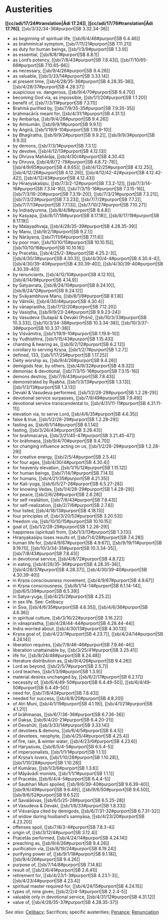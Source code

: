 # Austerities

**[[cc/adi/17/24#translation|Ādi 17.24]]**, **[[cc/adi/17/76#translation|Ādi 17.76]]**, [[sb/3/32/34-36#purport|SB 3.32.34-36]]

* as beginning of spiritual life, [[sb/6/4/46#purport|SB 6.4.46]]
* as brahminical symptom, [[sb/7/11/21#purport|SB 7.11.21]]
* as duty for human beings, [[sb/1/3/9#purport|SB 1.3.9]]
* as essential, [[sb/8/8/1#purport|SB 8.8.1]]
* as Lord’s potency, [[sb/7/8/43#purport|SB 7.8.43]], [[sb/7/10/65-66#purport|SB 7.10.65-66]]
* as necessary, [[sb/9/4/26#purport|SB 9.4.26]]
* as valuable, [[sb/3/33/14#purport|SB 3.33.14]]
* at present time, [[sb/4/28/35-36#purport|SB 4.28.35-36]], [[sb/4/28/37#purport|SB 4.28.37]]
* auspicious vs. dangerous, [[sb/9/4/70#purport|SB 9.4.70]]
* becoming God via, as impossible, [[sb/1/1/20#purport|SB 1.1.20]]
* benefit of, [[sb/7/3/11#purport|SB 7.3.11]]
* Brahmā purified by, [[sb/7/9/35-35#purport|SB 7.9.35-35]]
* brahmacārīs meant for, [[sb/4/31/1#purport|SB 4.31.1]]
* by Ambarīṣa, [[sb/9/4/26#purport|SB 9.4.26]]
* by Aṁśumān, [[sb/9/9/1#purport|SB 9.9.1]]
* by Aṅgirā, [[sb/1/19/9-10#purport|SB 1.19.9-10]]
* by Bhagīratha, [[sb/9/9/2#purport|SB 9.9.2]], [[sb/9/9/3#purport|SB 9.9.3]]
* by demons, [[sb/7/3/1#purport|SB 7.3.1]]
* by devotee, [[sb/4/12/13#purport|SB 4.12.13]]
* by Dhruva Mahārāja, [[sb/4/30/4#purport|SB 4.30.4]]
* by Dhruva, [[sb/4/8/72-78#purport|SB 4.8.72-78]], [[sb/4/9/65#purport|SB 4.9.65]], [[sb/4/12/25#purport|SB 4.12.25]], [[sb/4/12/26#purport|SB 4.12.26]], [[sb/4/12/42-42#purport|SB 4.12.42-42]], [[sb/4/12/43#purport|SB 4.12.43]]
* by Hiraṇyakaśipu, [[sb/7/3/2-12#purport|SB 7.3.2-12]], [[sb/7/3/14-16#purport|SB 7.3.14-16]], [[sb/7/3/15-16#purport|SB 7.3.15-16]], [[sb/7/3/19-20#purport|SB 7.3.19-20]], [[sb/7/3/21#purport|SB 7.3.21]], [[sb/7/3/23#purport|SB 7.3.23]], [[sb/7/7/2#purport|SB 7.7.2]], [[sb/7/7/13#purport|SB 7.7.13]], [[sb/7/10/27#purport|SB 7.10.27]]
* by Indradyumna, [[sb/8/4/8#purport|SB 8.4.8]]
* by Kaśyapa, [[sb/8/17/18#purport|SB 8.17.18]], [[sb/8/17/19#purport|SB 8.17.19]]
* by Malayadhvaja, [[sb/4/28/35-39#purport|SB 4.28.35-39]]
* by Manu, [[sb/9/2/1#purport|SB 9.2.1]]
* by Nārāyaṇa, [[sb/7/11/6#purport|SB 7.11.6]]
* by poor man, [[sb/10/10/15#purport|SB 10.10.15]], [[sb/10/10/16#purport|SB 10.10.16]]
* by Pracetās, [[sb/4/25/2-3#purport|SB 4.25.2-3]], [[sb/4/30/3#purport|SB 4.30.3]], [[sb/4/30/4-4#purport|SB 4.30.4-4]], [[sb/4/30/39-40#purport|SB 4.30.39-40]], [[sb/4/30/39-40#purport|SB 4.30.39-40]]
* by renunciants, [[sb/4/12/10#purport|SB 4.12.10]], [[sb/4/14/9#purport|SB 4.14.9]]
* by Satyavrata, [[sb/8/24/10#purport|SB 8.24.10]], [[sb/8/24/12#purport|SB 8.24.12]]
* by Svāyambhuva Manu, [[sb/8/1/8#purport|SB 8.1.8]]
* by Vālmīki, [[sb/4/30/4#purport|SB 4.30.4]]
* by vānaprastha, [[sb/7/12/20#purport|SB 7.12.20]]
* by Vasiṣṭha, [[sb/9/9/23-24#purport|SB 9.9.23-24]]
* by Vasudeva (Sutapā) & Devakī (Pṛśni), [[sb/10/3/33#purport|SB 10.3.33]], [[sb/10/3/34-38#purport|SB 10.3.34-38]], [[sb/10/3/37-38#purport|SB 10.3.37-38]]
* by Viśvāmitra, [[sb/1/19/9-10#purport|SB 1.19.9-10]]
* by Yudhiṣṭhira, [[sb/1/15/43#purport|SB 1.15.43]]
* chanting & hearing as, [[sb/6/2/12#purport|SB 6.2.12]]
* corollary to serving Kṛṣṇa, [[sb/1/2/7#purport|SB 1.2.7]]
* defined, 133, [[sb/1/17/25#purport|SB 1.17.25]]
* Deity worship as, [[sb/9/4/26#purport|SB 9.4.26]]
* demigods fear, by others, [[sb/4/9/32#purport|SB 4.9.32]]
* demoniac & devotional, [[sb/7/3/15-16#purport|SB 7.3.15-16]]
* demons destroy, [[sb/7/8/43#purport|SB 7.8.43]]
* demonstrated by Rṣabha, [[sb/1/3/13#purport|SB 1.3.13]], [[sb/1/3/13#purport|SB 1.3.13]]
* Devakī & Vasudeva performed, [[sb/1/2/28-29#purport|SB 1.2.28-29]]
* devotional service surpasses, [[sb/7/9/49#purport|SB 7.9.49]]
* devotional service transcendental to, [[sb/4/31/11-11#purport|SB 4.31.11-11]]
* elevation via, to serve Lord, [[sb/4/6/35#purport|SB 4.6.35]]
* false & true, [[sb/1/2/28-29#purport|SB 1.2.28-29]]
* fasting as, [[sb/6/1/14#purport|SB 6.1.14]]
* fasting, [[sb/3/26/43#purport|SB 3.26.43]]
* for brahmacarya, [[sb/3/21/45-47#purport|SB 3.21.45-47]]
* for brāhmaṇa, [[sb/9/4/70#purport|SB 9.4.70]]
* for changing influence acting on us, [[sb/1/2/28-29#purport|SB 1.2.28-29]]
* for creative energy, [[sb/2/5/4#purport|SB 2.5.4]]
* for four ages, [[sb/4/30/4#purport|SB 4.30.4]]
* for heavenly elevation, [[sb/1/15/12#purport|SB 1.15.12]]
* for human beings, [[sb/7/14/1#purport|SB 7.14.1]]
* for humans, [[sb/4/21/35#purport|SB 4.21.35]]
* for Kali-yuga, [[sb/6/5/27-28#purport|SB 6.5.27-28]]
* for knowing Vedas, [[sb/1/4/28-29#purport|SB 1.4.28-29]]
* for peace, [[sb/2/6/28#purport|SB 2.6.28]]
* for self-realiātion, [[sb/7/8/43#purport|SB 7.8.43]]
* for self-realization, [[sb/2/7/6#purport|SB 2.7.6]]
* four listed, [[sb/4/18/13#purport|SB 4.18.13]]
* four principles of, [[sb/3/20/53#purport|SB 3.20.53]]
* freedom via, [[sb/10/10/15#purport|SB 10.10.15]]
* goal of, [[sb/1/2/28-29#purport|SB 1.2.28-29]]
* happiness (spiritual) from, [[sb/1/3/13#purport|SB 1.3.13]]
* Hiraṇyakaśipu loses results of, [[sb/7/4/28#purport|SB 7.4.28]]
* human life for, [[sb/4/9/67#purport|SB 4.9.67]], [[sb/9/19/11#purport|SB 9.19.11]], [[sb/10/3/34-35#purport|SB 10.3.34-35]], [[sb/7/8/43#purport|SB 7.8.43]]
* in devotional service, [[sb/4/8/72#purport|SB 4.8.72]]
* in eating, [[sb/4/28/35-36#purport|SB 4.28.35-36]], [[sb/4/28/37#purport|SB 4.28.37]], [[sb/4/30/39-40#purport|SB 4.30.39-40]]
* in Kṛṣṇa consciousness movement, [[sb/4/9/67#purport|SB 4.9.67]]
* in Kṛṣṇa consciousness, [[sb/6/1/14-14#purport|SB 6.1.14-14]], [[sb/6/5/39#purport|SB 6.5.39]]
* in Satya-yuga, [[sb/4/25/2#purport|SB 4.25.2]]
* in sex life. See: Celibacy
* in Śiva, [[sb/4/6/35#purport|SB 4.6.35]], [[sb/4/6/36#purport|SB 4.6.36]]
* in spiritual culture, [[sb/3/16/22#purport|SB 3.16.22]]
* in vānaprastha, [[sb/4/28/44-44#purport|SB 4.28.44-44]]
* Indra worried about, [[sb/4/30/13#purport|SB 4.30.13]]
* Kṛṣṇa goal of, [[sb/4/23/7#purport|SB 4.23.7]], [[sb/4/24/14#purport|SB 4.24.14]]
* liberation requires, [[sb/7/9/46-46#purport|SB 7.9.46-46]]
* liberation unattainable by, [[sb/3/25/41#purport|SB 3.25.41]]
* life for, [[sb/8/24/48#purport|SB 8.24.48]]
* literature distribution as, [[sb/9/4/26#purport|SB 9.4.26]]
* Lord as beyond, [[sb/2/5/7#purport|SB 2.5.7]]
* Lord teaches, [[sb/1/3/9#purport|SB 1.3.9]]
* material desires unchanged by, [[sb/6/2/17#purport|SB 6.2.17]]
* necessity of, [[sb/6/4/49-50#purport|SB 6.4.49-50]], [[sb/6/4/49-50#purport|SB 6.4.49-50]]
* need for, [[sb/7/8/43#purport|SB 7.8.43]]
* needed for success, [[sb/4/8/20#purport|SB 4.8.20]]
* of Atri Muni, [[sb/4/1/19#purport|SB 4.1.19]], [[sb/4/1/21#purport|SB 4.1.21]]
* of brāhmaṇas, [[sb/6/7/36-36#purport|SB 6.7.36-36]]
* of Dakṣa, [[sb/6/4/20-21#purport|SB 6.4.20-21]]
* of Devahūti, [[sb/3/33/14#purport|SB 3.33.14]]
* of devotees & demons, [[sb/6/4/5#purport|SB 6.4.5]]
* of devotees, neophyte, [[sb/4/25/4#purport|SB 4.25.4]]
* of fire, rain, & winter water, [[sb/4/23/6#purport|SB 4.23.6]]
* of Haryaśvas, [[sb/6/5/4-5#purport|SB 6.5.4-5]]
* of impersonalists, [[sb/1/1/1#purport|SB 1.1.1]]
* of Kṛṣṇa’s lovers, [[sb/1/10/28#purport|SB 1.10.28]], [[sb/1/10/28#purport|SB 1.10.28]]
* of Kumāras, [[sb/1/3/6#purport|SB 1.3.6]]
* of Māyāvādī monists, [[sb/1/1/1#purport|SB 1.1.1]]
* of Pracetās, [[sb/6/4/4-5#purport|SB 6.4.4-5]]
* of Saubhari Muni spoiled, [[sb/9/6/39-40#purport|SB 9.6.39-40]], [[sb/9/6/49#purport|SB 9.6.49]], [[sb/9/6/50#purport|SB 9.6.50]], [[sb/9/6/52#purport|SB 9.6.52]]
* of Savalāśvas, [[sb/6/5/25-28#purport|SB 6.5.25-28]]
* of Vasudeva & Devakī, [[sb/1/8/33#purport|SB 1.8.33]]
* of Viśvarūpa cited by demigods, [[sb/6/7/31-32#purport|SB 6.7.31-32]]
* of widow during husband’s sannyāsa, [[sb/4/23/20#purport|SB 4.23.20]]
* offenses spoil, [[sb/7/8/3-4#purport|SB 7.8.3-4]]
* origin of, [[sb/3/12/4#purport|SB 3.12.4]]
* Pracetās performed, [[sb/4/24/14#purport|SB 4.24.14]]
* preaching as, [[sb/9/4/26#purport|SB 9.4.26]]
* purification via, [[sb/8/19/24#purport|SB 8.19.24]]
* purifying power of, [[sb/9/1/18#purport|SB 9.1.18]], [[sb/9/4/26#purport|SB 9.4.26]]
* purpose of, [[sb/7/14/8#purport|SB 7.14.8]]
* result of, [[sb/2/6/41#purport|SB 2.6.41]]
* retirement for, [[sb/4/23/1-3#purport|SB 4.23.1-3]], [[sb/4/23/4#purport|SB 4.23.4]]
* spiritual master required for, [[sb/4/24/15#purport|SB 4.24.15]]
* types of, nine given, [[sb/2/2/4-5#purport|SB 2.2.4-5]]
* valuable only in devotional service, [[sb/4/31/12#purport|SB 4.31.12]]
* value of, [[sb/4/28/35-37#purport|SB 4.28.35-37]]

*See also:* [Celibacy](entries/celibacy.md); Sacrifices; specific austerities; [Penance](entries/penance.md); [Renunciation](entries/renunciation.md)
